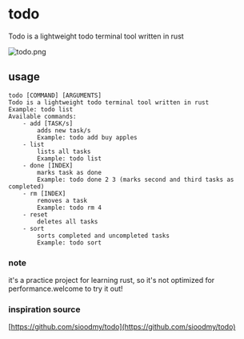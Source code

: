 # todo
Todo is a lightweight todo terminal tool written in rust

![todo.png](https://user-images.githubusercontent.com/29670394/182141381-819fc6e8-d7dd-4cdc-9379-c1d0666d9f9a.png)

## usage
```
todo [COMMAND] [ARGUMENTS]
Todo is a lightweight todo terminal tool written in rust
Example: todo list
Available commands:
    - add [TASK/s]
        adds new task/s
        Example: todo add buy apples
    - list
        lists all tasks
        Example: todo list
    - done [INDEX]
        marks task as done
        Example: todo done 2 3 (marks second and third tasks as completed)
    - rm [INDEX]
        removes a task
        Example: todo rm 4
    - reset
        deletes all tasks
    - sort
        sorts completed and uncompleted tasks
        Example: todo sort
```

### note
it's a practice project for learning rust, so it's not optimized for performance.welcome to try it out!

### inspiration source
[https://github.com/sioodmy/todo](https://github.com/sioodmy/todo)

